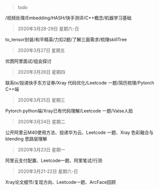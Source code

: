 
> todo

/视频处理/Embedding/HASH/快手测评/C++概念/机器学习基础

> 2020年3月28-29日 星期六-日

to_tensor封装/和平精英/力扣2题/了解三面需求/梳理skillTree

> 2020年3月27日 星期五

优图阿里面试/组会探讨

> 2020年3月26日 星期四

联系tx/投递快手东方证券/Xray 代码优化/Leetcode 一题/简历梳理/Pytorch C++端

> 2020年3月25日 星期三

Pytorch python端/Xray已有代码理解/Leetcode 一题/Valse人脸

> 2020年3月24日 星期二

公开阿里云M40使用方法、投递华为云、Leetcode 一题、Xray 色彩融合与 blending 思路层理解

> 2020年3月23日 星期一

阿里云支付配置、Leetcode一题、阿里笔试/行测

> 2020年3月21-22日 星期六-日    

Xray论文细节/复现方向、Leetcode一题、ArcFace回顾
